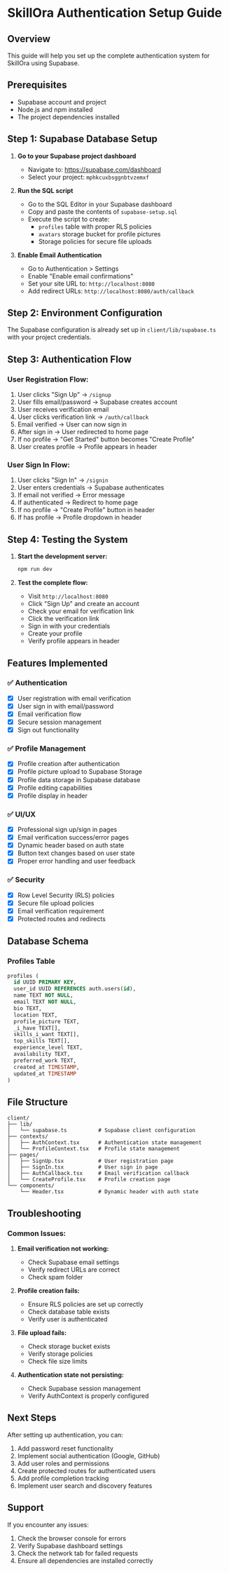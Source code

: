 # SkillOra Authentication Setup Guide

## Overview
This guide will help you set up the complete authentication system for SkillOra using Supabase.

## Prerequisites
- Supabase account and project
- Node.js and npm installed
- The project dependencies installed

## Step 1: Supabase Database Setup

1. **Go to your Supabase project dashboard**
   - Navigate to: https://supabase.com/dashboard
   - Select your project: `mphkcuxbsggnbtvzemxf`

2. **Run the SQL script**
   - Go to the SQL Editor in your Supabase dashboard
   - Copy and paste the contents of `supabase-setup.sql`
   - Execute the script to create:
     - `profiles` table with proper RLS policies
     - `avatars` storage bucket for profile pictures
     - Storage policies for secure file uploads

3. **Enable Email Authentication**
   - Go to Authentication > Settings
   - Enable "Enable email confirmations"
   - Set your site URL to: `http://localhost:8080`
   - Add redirect URLs: `http://localhost:8080/auth/callback`

## Step 2: Environment Configuration

The Supabase configuration is already set up in `client/lib/supabase.ts` with your project credentials.

## Step 3: Authentication Flow

### User Registration Flow:
1. User clicks "Sign Up" → `/signup`
2. User fills email/password → Supabase creates account
3. User receives verification email
4. User clicks verification link → `/auth/callback`
5. Email verified → User can now sign in
6. After sign in → User redirected to home page
7. If no profile → "Get Started" button becomes "Create Profile"
8. User creates profile → Profile appears in header

### User Sign In Flow:
1. User clicks "Sign In" → `/signin`
2. User enters credentials → Supabase authenticates
3. If email not verified → Error message
4. If authenticated → Redirect to home page
5. If no profile → "Create Profile" button in header
6. If has profile → Profile dropdown in header

## Step 4: Testing the System

1. **Start the development server:**
   ```bash
   npm run dev
   ```

2. **Test the complete flow:**
   - Visit `http://localhost:8080`
   - Click "Sign Up" and create an account
   - Check your email for verification link
   - Click the verification link
   - Sign in with your credentials
   - Create your profile
   - Verify profile appears in header

## Features Implemented

### ✅ Authentication
- [x] User registration with email verification
- [x] User sign in with email/password
- [x] Email verification flow
- [x] Secure session management
- [x] Sign out functionality

### ✅ Profile Management
- [x] Profile creation after authentication
- [x] Profile picture upload to Supabase Storage
- [x] Profile data storage in Supabase database
- [x] Profile editing capabilities
- [x] Profile display in header

### ✅ UI/UX
- [x] Professional sign up/sign in pages
- [x] Email verification success/error pages
- [x] Dynamic header based on auth state
- [x] Button text changes based on user state
- [x] Proper error handling and user feedback

### ✅ Security
- [x] Row Level Security (RLS) policies
- [x] Secure file upload policies
- [x] Email verification requirement
- [x] Protected routes and redirects

## Database Schema

### Profiles Table
```sql
profiles (
  id UUID PRIMARY KEY,
  user_id UUID REFERENCES auth.users(id),
  name TEXT NOT NULL,
  email TEXT NOT NULL,
  bio TEXT,
  location TEXT,
  profile_picture TEXT,
  _i_have TEXT[],
  skills_i_want TEXT[],
  top_skills TEXT[],
  experience_level TEXT,
  availability TEXT,
  preferred_work TEXT,
  created_at TIMESTAMP,
  updated_at TIMESTAMP
)
```

## File Structure

```
client/
├── lib/
│   └── supabase.ts          # Supabase client configuration
├── contexts/
│   ├── AuthContext.tsx      # Authentication state management
│   └── ProfileContext.tsx   # Profile state management
├── pages/
│   ├── SignUp.tsx           # User registration page
│   ├── SignIn.tsx           # User sign in page
│   ├── AuthCallback.tsx     # Email verification callback
│   └── CreateProfile.tsx    # Profile creation page
└── components/
    └── Header.tsx           # Dynamic header with auth state
```

## Troubleshooting

### Common Issues:

1. **Email verification not working:**
   - Check Supabase email settings
   - Verify redirect URLs are correct
   - Check spam folder

2. **Profile creation fails:**
   - Ensure RLS policies are set up correctly
   - Check database table exists
   - Verify user is authenticated

3. **File upload fails:**
   - Check storage bucket exists
   - Verify storage policies
   - Check file size limits

4. **Authentication state not persisting:**
   - Check Supabase session management
   - Verify AuthContext is properly configured

## Next Steps

After setting up authentication, you can:

1. Add password reset functionality
2. Implement social authentication (Google, GitHub)
3. Add user roles and permissions
4. Create protected routes for authenticated users
5. Add profile completion tracking
6. Implement user search and discovery features

## Support

If you encounter any issues:
1. Check the browser console for errors
2. Verify Supabase dashboard settings
3. Check the network tab for failed requests
4. Ensure all dependencies are installed correctly




















